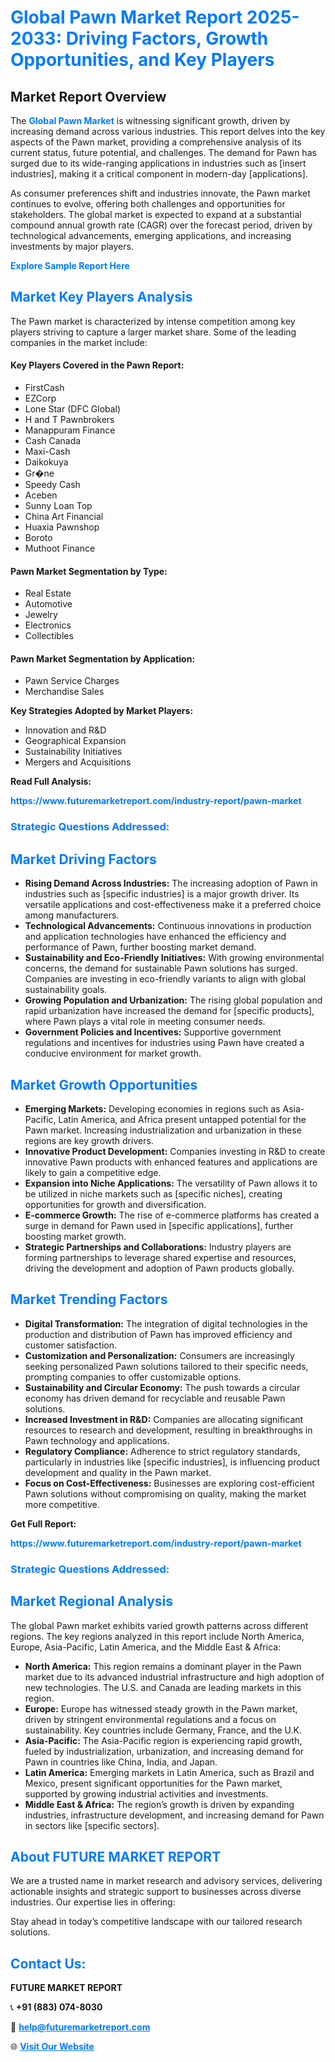 <h1 style="color: #007BFF;">Global Pawn Market Report 2025-2033: Driving Factors, Growth Opportunities, and Key Players</h1>

<section id="overview">
<h2>Market Report Overview</h2>
<p>The <a href="https://www.futuremarketreport.com/industry-report/pawn-market" style="color: #007BFF; text-decoration: none;"><strong>Global Pawn Market</strong></a> is witnessing significant growth, driven by increasing demand across various industries. This report delves into the key aspects of the Pawn market, providing a comprehensive analysis of its current status, future potential, and challenges. The demand for Pawn has surged due to its wide-ranging applications in industries such as [insert industries], making it a critical component in modern-day [applications].</p>
<p>As consumer preferences shift and industries innovate, the Pawn market continues to evolve, offering both challenges and opportunities for stakeholders. The global market is expected to expand at a substantial compound annual growth rate (CAGR) over the forecast period, driven by technological advancements, emerging applications, and increasing investments by major players.</p>
</section>

<section id="overview">
<p><a href="https://www.futuremarketreport.com/request-sample/reportId=27911" style="color: #007BFF; text-decoration: none;"><strong>Explore Sample Report Here</strong></a></p>
</section>

<section id="key-players">
<h2 style="color: #007BFF;">Market Key Players Analysis</h2>
<p>The Pawn market is characterized by intense competition among key players striving to capture a larger market share. Some of the leading companies in the market include:</p>
<h4>Key Players Covered in the Pawn Report:</h4>
<ul><li>FirstCash</li><li>EZCorp</li><li>Lone Star (DFC Global)</li><li>H and T Pawnbrokers</li><li>Manappuram Finance</li><li>Cash Canada</li><li>Maxi-Cash</li><li>Daikokuya</li><li>Gr�ne</li><li>Speedy Cash</li><li>Aceben</li><li>Sunny Loan Top</li><li>China Art Financial</li><li>Huaxia Pawnshop</li><li>Boroto</li><li>Muthoot Finance</li></ul>
<h4>Pawn Market Segmentation by Type:</h4>
<ul><li>Real Estate</li><li>Automotive</li><li>Jewelry</li><li>Electronics</li><li>Collectibles</li></ul>

<h4>Pawn Market Segmentation by Application:</h4>
<ul><li>Pawn Service Charges</li><li>Merchandise Sales</li></ul>
<p><strong>Key Strategies Adopted by Market Players:</strong></p>
<ul>
<li>Innovation and R&D</li>
<li>Geographical Expansion</li>
<li>Sustainability Initiatives</li>
<li>Mergers and Acquisitions</li>
</ul>
</section>

<section>
<p><strong>Read Full Analysis: </strong></p><a href="https://www.futuremarketreport.com/industry-report/pawn-market" style="color: #007BFF; text-decoration: none;"><strong>https://www.futuremarketreport.com/industry-report/pawn-market</strong></a>
<h3 style="color: #007BFF;">Strategic Questions Addressed:</h3>
</section>

<section id="driving-factors">
<h2 style="color: #007BFF;">Market Driving Factors</h2>
<ul>
<li><strong>Rising Demand Across Industries:</strong> The increasing adoption of Pawn in industries such as [specific industries] is a major growth driver. Its versatile applications and cost-effectiveness make it a preferred choice among manufacturers.</li>
<li><strong>Technological Advancements:</strong> Continuous innovations in production and application technologies have enhanced the efficiency and performance of Pawn, further boosting market demand.</li>
<li><strong>Sustainability and Eco-Friendly Initiatives:</strong> With growing environmental concerns, the demand for sustainable Pawn solutions has surged. Companies are investing in eco-friendly variants to align with global sustainability goals.</li>
<li><strong>Growing Population and Urbanization:</strong> The rising global population and rapid urbanization have increased the demand for [specific products], where Pawn plays a vital role in meeting consumer needs.</li>
<li><strong>Government Policies and Incentives:</strong> Supportive government regulations and incentives for industries using Pawn have created a conducive environment for market growth.</li>
</ul>
</section>

<section id="growth-opportunities">
<h2 style="color: #007BFF;">Market Growth Opportunities</h2>
<ul>
<li><strong>Emerging Markets:</strong> Developing economies in regions such as Asia-Pacific, Latin America, and Africa present untapped potential for the Pawn market. Increasing industrialization and urbanization in these regions are key growth drivers.</li>
<li><strong>Innovative Product Development:</strong> Companies investing in R&D to create innovative Pawn products with enhanced features and applications are likely to gain a competitive edge.</li>
<li><strong>Expansion into Niche Applications:</strong> The versatility of Pawn allows it to be utilized in niche markets such as [specific niches], creating opportunities for growth and diversification.</li>
<li><strong>E-commerce Growth:</strong> The rise of e-commerce platforms has created a surge in demand for Pawn used in [specific applications], further boosting market growth.</li>
<li><strong>Strategic Partnerships and Collaborations:</strong> Industry players are forming partnerships to leverage shared expertise and resources, driving the development and adoption of Pawn products globally.</li>
</ul>
</section>

<section id="trending-factors">
<h2 style="color: #007BFF;">Market Trending Factors</h2>
<ul>
<li><strong>Digital Transformation:</strong> The integration of digital technologies in the production and distribution of Pawn has improved efficiency and customer satisfaction.</li>
<li><strong>Customization and Personalization:</strong> Consumers are increasingly seeking personalized Pawn solutions tailored to their specific needs, prompting companies to offer customizable options.</li>
<li><strong>Sustainability and Circular Economy:</strong> The push towards a circular economy has driven demand for recyclable and reusable Pawn solutions.</li>
<li><strong>Increased Investment in R&D:</strong> Companies are allocating significant resources to research and development, resulting in breakthroughs in Pawn technology and applications.</li>
<li><strong>Regulatory Compliance:</strong> Adherence to strict regulatory standards, particularly in industries like [specific industries], is influencing product development and quality in the Pawn market.</li>
<li><strong>Focus on Cost-Effectiveness:</strong> Businesses are exploring cost-efficient Pawn solutions without compromising on quality, making the market more competitive.</li>
</ul>
</section>

<section>
<p><strong>Get Full Report: </strong></p><a href="https://www.futuremarketreport.com/industry-report/pawn-market" style="color: #007BFF; text-decoration: none;"><strong>https://www.futuremarketreport.com/industry-report/pawn-market</strong></a>
<h3 style="color: #007BFF;">Strategic Questions Addressed:</h3>
</section>


<section id="regional-analysis">
<h2 style="color: #007BFF;">Market Regional Analysis</h2>
<p>The global Pawn market exhibits varied growth patterns across different regions. The key regions analyzed in this report include North America, Europe, Asia-Pacific, Latin America, and the Middle East & Africa:</p>
<ul>
<li><strong>North America:</strong> This region remains a dominant player in the Pawn market due to its advanced industrial infrastructure and high adoption of new technologies. The U.S. and Canada are leading markets in this region.</li>
<li><strong>Europe:</strong> Europe has witnessed steady growth in the Pawn market, driven by stringent environmental regulations and a focus on sustainability. Key countries include Germany, France, and the U.K.</li>
<li><strong>Asia-Pacific:</strong> The Asia-Pacific region is experiencing rapid growth, fueled by industrialization, urbanization, and increasing demand for Pawn in countries like China, India, and Japan.</li>
<li><strong>Latin America:</strong> Emerging markets in Latin America, such as Brazil and Mexico, present significant opportunities for the Pawn market, supported by growing industrial activities and investments.</li>
<li><strong>Middle East & Africa:</strong> The region’s growth is driven by expanding industries, infrastructure development, and increasing demand for Pawn in sectors like [specific sectors].</li>
</ul>
</section>

<footer>
<h2 style="color: #007BFF;">About FUTURE MARKET REPORT</h2>
<p>We are a trusted name in market research and advisory services, delivering actionable insights and strategic support to businesses across diverse industries. Our expertise lies in offering:</p>

<p>Stay ahead in today’s competitive landscape with our tailored research solutions.</p>

<h2 style="color: #007BFF;">Contact Us:</h2>
<p><strong>FUTURE MARKET REPORT</strong></p>
<p>📞 <strong>+91 (883) 074-8030</strong></p>
<p>📧 <strong><a href="mailto:help@futuremarketreport.com" style="color: #007BFF;">help@futuremarketreport.com</a></strong></p>
<p>🌐 <strong><a href="https://www.futuremarketreport.com/" style="color: #007BFF;">Visit Our Website</a></strong></p>
</footer>